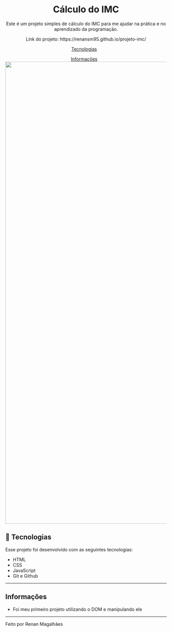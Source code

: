 <h1 align="center"> Cálculo do IMC </h1>

<p align="center">
Este é um projeto simples de cálculo do IMC para me ajudar na prática e no aprendizado da programação.
</p>
<p align="center">Link do projeto: https://renansm95.github.io/projeto-imc/</p>

<p align="center">
  <a href="#-tecnologias">Tecnologias</a>&nbsp;&nbsp;&nbsp;
<p align="center">
  <a href="#-tecnologias">Informações</a>&nbsp;&nbsp;&nbsp;
<br>

<img width="1440" alt="Captura de Tela 2023-06-22 às 18 52 07" src="https://github.com/renansm95/projeto-imc/assets/125400699/9727aa68-ce83-4514-8722-e80198a29f40">

## 🚀 Tecnologias

Esse projeto foi desenvolvido com as seguintes tecnologias:

- HTML
- CSS
- JavaScript
- Git e Github

---

## Informações

- Foi meu primeiro projeto utilizando o DOM e manipulando ele

---

Feito por Renan Magalhães
